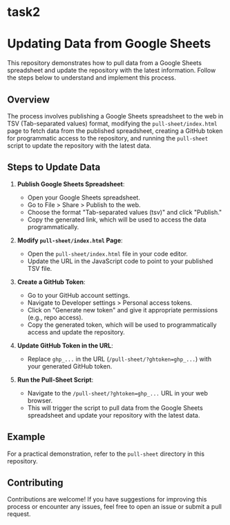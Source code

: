 # task2

# Updating Data from Google Sheets

This repository demonstrates how to pull data from a Google Sheets spreadsheet and update the repository with the latest information. Follow the steps below to understand and implement this process.

## Overview

The process involves publishing a Google Sheets spreadsheet to the web in TSV (Tab-separated values) format, modifying the `pull-sheet/index.html` page to fetch data from the published spreadsheet, creating a GitHub token for programmatic access to the repository, and running the `pull-sheet` script to update the repository with the latest data.

## Steps to Update Data

1. **Publish Google Sheets Spreadsheet**:
   - Open your Google Sheets spreadsheet.
   - Go to File > Share > Publish to the web.
   - Choose the format "Tab-separated values (tsv)" and click "Publish."
   - Copy the generated link, which will be used to access the data programmatically.

2. **Modify `pull-sheet/index.html` Page**:
   - Open the `pull-sheet/index.html` file in your code editor.
   - Update the URL in the JavaScript code to point to your published TSV file.

3. **Create a GitHub Token**:
   - Go to your GitHub account settings.
   - Navigate to Developer settings > Personal access tokens.
   - Click on "Generate new token" and give it appropriate permissions (e.g., repo access).
   - Copy the generated token, which will be used to programmatically access and update the repository.

4. **Update GitHub Token in the URL**:
   - Replace `ghp_...` in the URL (`/pull-sheet/?ghtoken=ghp_...`) with your generated GitHub token.

5. **Run the Pull-Sheet Script**:
   - Navigate to the `/pull-sheet/?ghtoken=ghp_...` URL in your web browser.
   - This will trigger the script to pull data from the Google Sheets spreadsheet and update your repository with the latest data.

## Example

For a practical demonstration, refer to the `pull-sheet` directory in this repository.

## Contributing

Contributions are welcome! If you have suggestions for improving this process or encounter any issues, feel free to open an issue or submit a pull request.
